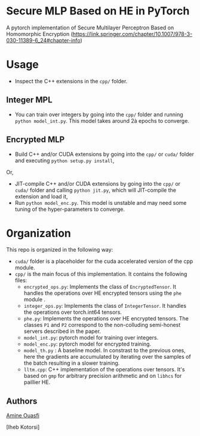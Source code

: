 # Secure MLP Based on HE in PyTorch

A pytorch  implementation of Secure Multilayer Perceptron Based on Homomorphic Encryption (https://link.springer.com/chapter/10.1007/978-3-030-11389-6_24#chapter-info)


# Usage
- Inspect the C++  extensions in the `cpp/`  folder.

## Integer MPL
- You can train over integers by going into the `cpp/` folder and running `python model_int.py`. This model takes around 2à epochs to converge. 
## Encrypted MLP
- Build C++ and/or CUDA extensions by going into the `cpp/` or `cuda/` folder and executing `python setup.py install`,

Or, 

- JIT-compile C++ and/or CUDA extensions by going into the `cpp/` or `cuda/` folder and calling `python jit.py`, which will JIT-compile the extension and load it,
- Run `python model_enc.py`. This model is unstable and may need some tuning of the hyper-parameters to converge.

# 0rganization
This repo is organized in the following way:
- `cuda/` folder is a placeholder for the cuda accelerated version of the cpp module.
- `cpp/`  is the main focus of this implementation. It contains the following files:
    - `encrypted_ops.py`: Implements the class of `EncryptedTensor`. It handles the operations over HE encrypted tensors using the `phe` module .
    - `integer_ops.py`: Implements the class of `IntegerTensor`. It handles the operations over torch.int64 tensors.
    - `phe.py`: Implements the operations over HE encrypted tensors. The classes `P1` and `P2` correspond to the non-colluding semi-honest servers described in the paper. 
    - `model_int.py`: pytorch model for training over integers. 
    - `model_enc.py`: pytorch model for encrypted training. 
    - `model_th.py` : A baseline model. In constrast to the previous ones, here the gradients are accumulated by iterating over the samples of the batch resulting in a slower training. 
    - `lltm.cpp`:  C++ implementation of the operations over tensors. It's based on `gmp` for arbitrary precision arithmetic  and on `libhcs` for paillier HE. 


## Authors

[Amine Ouasfi](https://github.com/ouasfi)

[Iheb Kotorsi]
